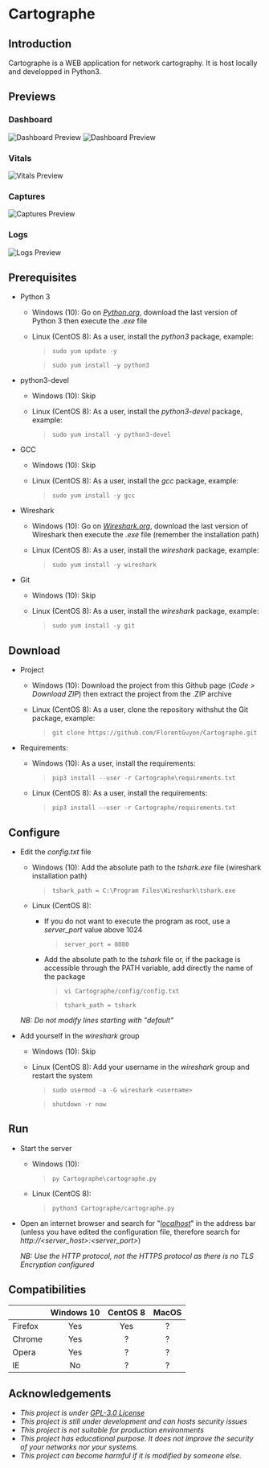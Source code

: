 # Cartographe

## Introduction

Cartographe is a WEB application for network cartography. It is host locally and developped in Python3.

## Previews

### Dashboard

![Dashboard Preview](https://raw.githubusercontent.com/FlorentGuyon/Cartographe/main/assets/img/cartographe_dashboard_1.png)
![Dashboard Preview](https://raw.githubusercontent.com/FlorentGuyon/Cartographe/main/assets/img/cartographe_dashboard_2.png)

### Vitals

![Vitals Preview](https://raw.githubusercontent.com/FlorentGuyon/Cartographe/main/assets/img/cartographe_vitals.png)

### Captures
![Captures Preview](https://raw.githubusercontent.com/FlorentGuyon/Cartographe/main/assets/img/cartographe_captures.png)

### Logs
![Logs Preview](https://raw.githubusercontent.com/FlorentGuyon/Cartographe/main/assets/img/cartographe_logs.png)

## Prerequisites
 * Python 3
      * Windows (10): Go on *[Python.org](https://www.python.org/downloads/)*, download the last version of Python 3 then execute the *.exe* file
      * Linux (CentOS 8): As a user, install the *python3* package, example:
        > `sudo yum update -y`
        
        > `sudo yum install -y python3`


 * python3-devel
      * Windows (10): Skip
      
      * Linux (CentOS 8): As a user, install the *python3-devel* package, example:
        > `sudo yum install -y python3-devel`


 * GCC
      * Windows (10): Skip
      
      * Linux (CentOS 8): As a user, install the *gcc* package, example:
        > `sudo yum install -y gcc`


 * Wireshark
      * Windows (10): Go on *[Wireshark.org](https://www.wireshark.org/#download)*, download the last version of Wireshark then execute the *.exe* file (remember the installation path)
      
      * Linux (CentOS 8): As a user, install the *wireshark* package, example:
        > `sudo yum install -y wireshark`


 * Git
      * Windows (10): Skip
      
      * Linux (CentOS 8): As a user, install the *wireshark* package, example:
        > `sudo yum install -y git`


## Download
* Project
  * Windows (10): Download the project from this Github page (*Code > Download ZIP*) then extract the project from the .ZIP archive
  
  * Linux (CentOS 8): As a user, clone the repository withshut the Git package, example:
    > `git clone https://github.com/FlorentGuyon/Cartographe.git`


 * Requirements:
   * Windows (10): As a user, install the requirements:
     > `pip3 install --user -r Cartographe\requirements.txt`

   * Linux (CentOS 8): As a user, install the requirements:
     > `pip3 install --user -r Cartographe/requirements.txt`


## Configure
 * Edit the *config.txt* file
   * Windows (10): Add the absolute path to the *tshark.exe* file (wireshark installation path)
     > `tshark_path = C:\Program Files\Wireshark\tshark.exe`

   * Linux (CentOS 8): 
     * If you do not want to execute the program as root, use a *server_port* value above 1024
       > `server_port = 8080`

     * Add the absolute path to the *tshark* file or, if the package is accessible through the PATH variable, add directly the name of the package
       > `vi Cartographe/config/config.txt`

       > `tshark_path = tshark`

   *NB: Do not modify lines starting with "default"*
   
 * Add yourself in the *wireshark* group
   * Windows (10): Skip
   * Linux (CentOS 8): Add your username in the *wireshark* group and restart the system
     > `sudo usermod -a -G wireshark <username>`

     > `shutdown -r now`
    


## Run
 * Start the server
   * Windows (10):
     > `py Cartographe\cartographe.py`

   * Linux (CentOS 8):
     > `python3 Cartographe/cartographe.py`

 * Open an internet browser and search for "*[localhost](http://127.0.0.1:80)*" in the address bar (unless you have edited the configuration file, therefore search for *http://<server_host>:<server_port>*)

   *NB: Use the HTTP protocol, not the HTTPS protocol as there is no TLS Encryption configured* 


 ## Compatibilities
 |         | Windows 10 | CentOS 8 | MacOS |
 | ------- |:----------:|:--------:|:-----:|
 | Firefox |     Yes    |    Yes   |   ?   |
 | Chrome  |     Yes    |     ?    |   ?   |
 | Opera   |     Yes    |     ?    |   ?   |
 | IE      |     No     |     ?    |   ?   |
 

 ## Acknowledgements
 * *This project is under *[GPL-3.0 License](https://github.com/FlorentGuyon/Cartographe/blob/main/LICENSE.md)**
 * *This project is still under development and can hosts security issues*
 * *This project is not suitable for production environments*
 * *This project has educational purpose. It does not improve the security of your networks nor your systems.*
 * *This project can become harmful if it is modified by someone else.*